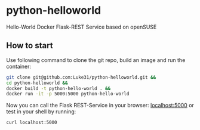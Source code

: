 # python-helloworld

Hello-World Docker Flask-REST Service based on openSUSE

## How to start

Use following command to clone the git repo, build an image and run the container: 
```bash
git clone git@github.com:Luke31/python-helloworld.git &&
cd python-helloworld &&
docker build -t python-hello-world . &&
docker run -it -p 5000:5000 python-hello-world
```

Now you can call the Flask REST-Service in your browser: [localhost:5000](localhost:5000) or test in your shell by running: 
```bash
curl localhost:5000
```

